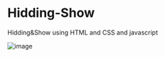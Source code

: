# Hidding-Show
Hidding&amp;Show using HTML and CSS and javascript



![image](https://user-images.githubusercontent.com/118932313/229650066-e6680431-9d9d-4197-87ab-a1643eca0ced.png)
